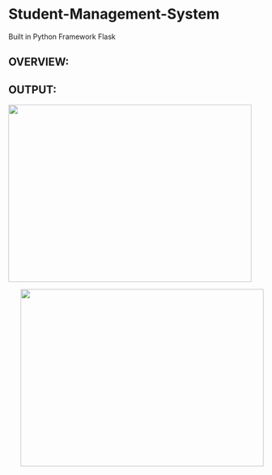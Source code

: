 # Student-Management-System
Built in Python Framework Flask

## OVERVIEW:

## OUTPUT:
  <p>
  <p align="left"><img src="https://user-images.githubusercontent.com/122221586/226708839-aaf96004-3995-4dfe-8dbc-a07f6a474421.png" width=480 height=350>
  <p align="right"><img src="https://user-images.githubusercontent.com/122221586/226710671-03367ea3-9af2-452c-ba62-e1795080e849.png" width=480 height=350></p>
